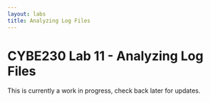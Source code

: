 ```yaml
---
layout: labs
title: Analyzing Log Files
---
```

# CYBE230 Lab 11 - Analyzing Log Files

This is currently a work in progress, check back later for updates.
